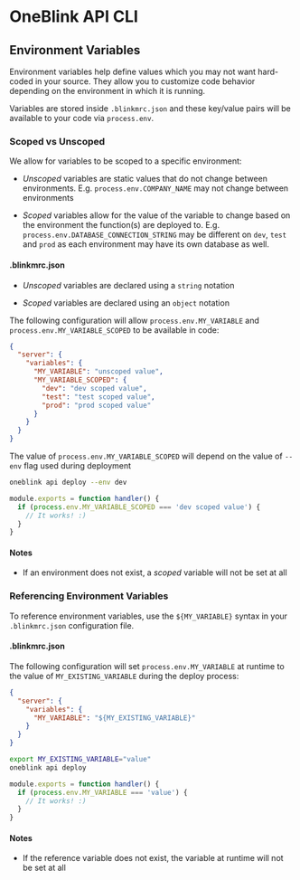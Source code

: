 # OneBlink API CLI

## Environment Variables

Environment variables help define values which you may not want hard-coded in your source. They allow you to customize code behavior depending on the environment in which it is running.

Variables are stored inside `.blinkmrc.json` and these key/value pairs will be available to your code via `process.env`.

### Scoped vs Unscoped

We allow for variables to be scoped to a specific environment:

- _Unscoped_ variables are static values that do not change between environments. E.g. `process.env.COMPANY_NAME` may not change between environments

- _Scoped_ variables allow for the value of the variable to change based on the environment the function(s) are deployed to. E.g. `process.env.DATABASE_CONNECTION_STRING` may be different on `dev`, `test` and `prod` as each environment may have its own database as well.

#### .blinkmrc.json

- _Unscoped_ variables are declared using a `string` notation

- _Scoped_ variables are declared using an `object` notation

The following configuration will allow `process.env.MY_VARIABLE` and `process.env.MY_VARIABLE_SCOPED` to be available in code:

```json
{
  "server": {
    "variables": {
      "MY_VARIABLE": "unscoped value",
      "MY_VARIABLE_SCOPED": {
        "dev": "dev scoped value",
        "test": "test scoped value",
        "prod": "prod scoped value"
      }
    }
  }
}
```

The value of `process.env.MY_VARIABLE_SCOPED` will depend on the value of `--env` flag used during deployment

```sh
oneblink api deploy --env dev
```

```js
module.exports = function handler() {
  if (process.env.MY_VARIABLE_SCOPED === 'dev scoped value') {
    // It works! :)
  }
}
```

#### Notes

- If an environment does not exist, a _scoped_ variable will not be set at all

### Referencing Environment Variables

To reference environment variables, use the `${MY_VARIABLE}` syntax in your `.blinkmrc.json` configuration file.

#### .blinkmrc.json

The following configuration will set `process.env.MY_VARIABLE` at runtime to the value of `MY_EXISTING_VARIABLE` during the deploy process:

```json
{
  "server": {
    "variables": {
      "MY_VARIABLE": "${MY_EXISTING_VARIABLE}"
    }
  }
}
```

```sh
export MY_EXISTING_VARIABLE="value"
oneblink api deploy
```

```js
module.exports = function handler() {
  if (process.env.MY_VARIABLE === 'value') {
    // It works! :)
  }
}
```

#### Notes

- If the reference variable does not exist, the variable at runtime will not be set at all

